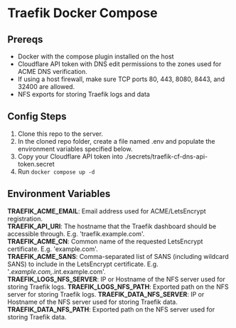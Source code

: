 # Traefik Docker Compose
## Prereqs
* Docker with the compose plugin installed on the host
* Cloudflare API token with DNS edit permissions to the zones used for ACME DNS verification.
* If using a host firewall, make sure TCP ports 80, 443, 8080, 8443, and 32400 are allowed.
* NFS exports for storing Traefik logs and data
## Config Steps
1. Clone this repo to the server.
2. In the cloned repo folder, create a file named .env and populate the environment variables specified below.
3. Copy your Cloudflare API token into ./secrets/traefik-cf-dns-api-token.secret
4. Run ```docker compose up -d```
## Environment Variables
**TRAEFIK_ACME_EMAIL**: Email address used for ACME/LetsEncrypt registration.  
**TRAEFIK_API_URI**: The hostname that the Traefik dashboard should be accessible through. E.g. 'traefik.example.com'.  
**TRAEFIK_ACME_CN**: Common name of the requested LetsEncrypt certificate. E.g. 'example.com'.  
**TRAEFIK_ACME_SANS**: Comma-separated list of SANS (including wildcard SANS) to include in the LetsEncrypt certificate. E.g. '*.example.com,*.int.example.com'.  
**TRAEFIK_LOGS_NFS_SERVER**: IP or Hostname of the NFS server used for storing Traefik logs.
**TRAEFIK_LOGS_NFS_PATH**: Exported path on the NFS server for storing Traefik logs.
**TRAEFIK_DATA_NFS_SERVER**: IP or Hostname of the NFS server used for storing Traefik data.
**TRAEFIK_DATA_NFS_PATH**: Exported path on the NFS server used for storing Traefik data.

